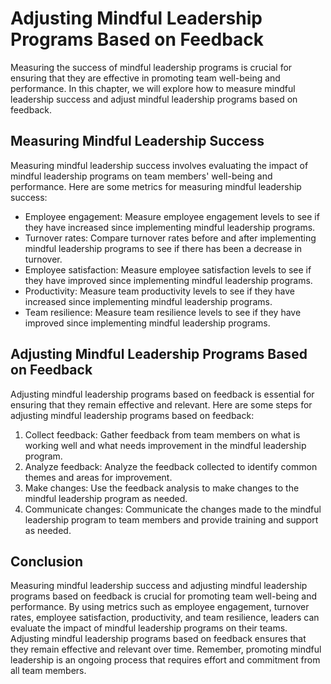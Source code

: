 Adjusting Mindful Leadership Programs Based on Feedback
========================================================================================================

Measuring the success of mindful leadership programs is crucial for ensuring that they are effective in promoting team well-being and performance. In this chapter, we will explore how to measure mindful leadership success and adjust mindful leadership programs based on feedback.

Measuring Mindful Leadership Success
------------------------------------

Measuring mindful leadership success involves evaluating the impact of mindful leadership programs on team members' well-being and performance. Here are some metrics for measuring mindful leadership success:

* Employee engagement: Measure employee engagement levels to see if they have increased since implementing mindful leadership programs.
* Turnover rates: Compare turnover rates before and after implementing mindful leadership programs to see if there has been a decrease in turnover.
* Employee satisfaction: Measure employee satisfaction levels to see if they have improved since implementing mindful leadership programs.
* Productivity: Measure team productivity levels to see if they have increased since implementing mindful leadership programs.
* Team resilience: Measure team resilience levels to see if they have improved since implementing mindful leadership programs.

Adjusting Mindful Leadership Programs Based on Feedback
-------------------------------------------------------

Adjusting mindful leadership programs based on feedback is essential for ensuring that they remain effective and relevant. Here are some steps for adjusting mindful leadership programs based on feedback:

1. Collect feedback: Gather feedback from team members on what is working well and what needs improvement in the mindful leadership program.
2. Analyze feedback: Analyze the feedback collected to identify common themes and areas for improvement.
3. Make changes: Use the feedback analysis to make changes to the mindful leadership program as needed.
4. Communicate changes: Communicate the changes made to the mindful leadership program to team members and provide training and support as needed.

Conclusion
----------

Measuring mindful leadership success and adjusting mindful leadership programs based on feedback is crucial for promoting team well-being and performance. By using metrics such as employee engagement, turnover rates, employee satisfaction, productivity, and team resilience, leaders can evaluate the impact of mindful leadership programs on their teams. Adjusting mindful leadership programs based on feedback ensures that they remain effective and relevant over time. Remember, promoting mindful leadership is an ongoing process that requires effort and commitment from all team members.
